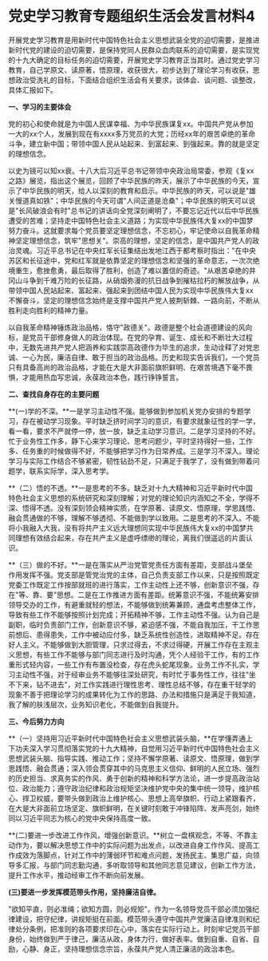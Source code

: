 # 党史学习教育专题组织生活会发言材料4

开展党史学习教育是用新时代中国特色社会主义思想武装全党的迫切需要，是推进新时代党的建设的迫切需要，是保持党同人民群众血肉联系的迫切需要，是实现党的十九大确定的目标任务的迫切需要，开展党史学习教育正当其时。通过党史学习教育，自己学原文、读原著，悟原理，收获很大，初步达到了理论学习有收获，思想政治受洗礼的目标，下面结合组织生活会有关要求，谈体会、谈问题、谈整改，具体汇报如下。

**一、学习的主要体会**

党的初心和使命就是为中国人民谋幸福、为中华民族谋复xx。中国共产党从参加一大的xx个人，发展到现在有xxxx多万党员的大党；历经xx年的艰苦卓绝的革命斗争，建立新中国；带领中国人民从站起来、到富起来、到强起来。靠的就是坚定的理想信念。

以史为镜可以知xx衰。十八大后习近平总书记带领中央政治局常委，参观《复xx之路》展览，指出这个展览，回顾了中华民族的昨天，展示了中华民族的今天，宣示了中华民族的明天，给人以深刻的教育和启示。中华民族的昨天，可以说是"雄关慢道真如铁"；中华民族的今天可谓"人间正道是沧桑"；中华民族的明天可以说是"长风破浪会有时"总书记的讲话向全党深刻阐明了，不要忘记近代以后中华民族遭受的苦难；坚持走中国特色社会主义道路；为实现中华民族伟大复xx的中国梦努力奋斗。这就要求每个党员要坚定理想信念，不忘初心，牢记使命以自我革命精神坚定理想信念，筑牢"思想关"。崇高的理想，坚定的信念，是中国共产党人的政治灵魂。习近平总书记在中央红军长征集结出发地江西于都考察时指出："在中央苏区和长征途中，党和红军就是依靠坚定的理想信念和坚强的革命意志，一次次绝境重生，愈挫愈勇，最后取得了胜利，创造了难以置信的奇迹。"从艰苦卓绝的井冈山斗争到千难万险的长征路，从硝烟弥漫的抗日战争到摧枯拉朽的解放战争，从带领中国人民站起来、富起来、强起来到团结中国人民为实现中华民族伟大复xx不懈奋斗，坚定的理想信念始终是支撑中国共产党人披荆斩棘、一路向前，不断从胜利走向胜利的精神力量。

以自我革命精神锤炼政治品格，恪守"政德关"。政德是整个社会道德建设的风向标，是党员干部修身做人的政治体现。在党的孕育、诞生、成长和不断壮大过程中，无数先进共产党人把涵养和实践崇高政德作为毕生的追求，生动诠释了对党忠诚、一心为民，廉洁自律、敢于担当的政治品格。历史和现实告诉我们，一个党员只有具备高尚的政治品格，才能在大是大非面前旗帜鲜明、在艰苦境遇下毫不畏惧，才能用热血写忠诚，永葆政治本色，践行铮铮誓言。

**二、查找自身存在的主要问题**

**(一)学的不深。**一是学习主动性不强。能够做到参加机关党办安排的专题学习，存在被动学习现象。平时缺乏挤时间学习的意识，有要求就象征性的学一学，看一看，要求不严就停一停，放一放，缺乏主动学习意识。二是学习坚持的不好。忙于业务性工作多，静下心来学习理论、思考问题少，平时坚持得好一些，工作多、任务重的时候做得不好，不能够把学习作为日常养成。三是学习不深入。理论学习与实际工作结合不够紧密，韧性钻劲不足，只满足于我学了，没有做到带着问题学，联系实际学，深入思考学。

**（二）悟的不透。**一是思考的不多。缺乏对十九大精神和习近平新时代中国特色社会主义思想的系统研究和深刻理解；对党的理论知识内涵知之不全，学得不深、悟得不透。没有深刻领会精神实质，在学原著、读原文、悟原理，学思践悟、融会贯通做的不够，理解不够透彻、不能做到学以致用。二是思考的不深入。不能将小我融入大我，没有将共产主义远大理想同实现中华民族伟大复xx的中国梦共同理想有效结合起来，存在共产主义是虚呼缥缈的理论，离我们很遥远的片面认识。

**（三）做的不好。**一是在落实从严治党管党责任方面有差距，支部战斗堡垒作用发挥不强。党支部是管党治党的主体，自己负责支部工作以来，只是按照既定党委工作既定工作按部就班的进行落实，工作主动性上还不够，创新意识不强，存在"等、靠、要"思想。二是在工作推进方面有差距。统筹意识不强，不能统筹安排领导交办的工作，有避重就轻的想法，不能够做到统筹兼顾，通盘考虑整体工作，导致有些工作不能够按照计划完成；开拓精神不够，工作主动性不强。认为自己是副职，临时负责部门工作，创新意识不够，紧迫感不强，不能自我加压，干工作思前想后、患得患失，工作中被动应付多，缺乏系统性创造性，进取精神不足。存在好人主义。不能够做到大胆管理，只求过得去，不求过得硬，开展工作存在主观主义思想，有些工作不能够与部门同志进行及时沟通，凭个人经验干工作，有的工作重形式轻内容，一些工作有布置没检查，存在虎头蛇尾现象。业务工作不扎实，学习主动性不强，对于经审业务不能够往深处研究，有时忙于事务性工作，往往"坐不下来，钻不进去"，对工作实践进行理性思考、理性总结不够，存在重干轻学的现象不善于把理论学习的成果转化为工作的思路、办法和措施只是满足于我知道，我了解的肤浅层次，业务知识老化，不能做到自我提升。

**三、今后努力方向**

**（一）坚持用习近平新时代中国特色社会主义思想武装头脑，**在学懂弄通上下功夫深入学习贯彻落实党的十九大精神，自觉用习近平新时代中国特色社会主义思想武装头脑、指导实践、推动工作；坚持不懈学原著、读原文、悟原理，做到学思践悟、融会贯通；深入领会贯穿其中的马克思主义信仰、鲜明的人民立场、强烈的历史担当、求真务实的作风、勇于创新的精神和科学方法论，进一步提高政治站位、政治能力；遵守政治纪律和政治规矩坚决维护党中央的集中统一领导，维护核心、捍卫权威，要带头做到政治上维护核心、思想上高举旗帜、行动上紧跟看齐，在大是大非面前立场坚定、旗帜鲜明，在关键时刻敢于冲锋陷阵、发声亮剑，始终同以习近平同志为核心的党中央保持高度一致。

**(二)要进一步改进工作作风，增强创新意识。**树立一盘棋观念，不等、不靠主动作为，要以解决思想工作中的实际问题为出发点，以改进自身工作作风、提高工作成效为落脚点，针对工作中的薄弱环节和难点问题，发扬民主、集思广益，向领导多汇报，与部门同志勤沟通，多听取领导和其他同志意见建议，创新工作方法，提升工作水平，推动经审工作不断向前发展。

**(三)要进一步发挥模范带头作用，坚持廉洁自律。**

"欲知平直，则必准绳；欲知方圆，则必规矩"。作为一名领导党员干部必须加强纪律建设，把守纪律，讲规矩挺在前面。模范带头遵守中国共产党廉洁自律准则和纪律处分条例，把准则的各项要求印在心中，落实在实际行动上。时刻牢记党员干部身份，始终做到严于律己，廉洁从政，身体力行，做好表率。做到自重、自省、自励，心静、身正，坚持理想信念宗旨，永葆共产党人清正廉洁的政治本色。
